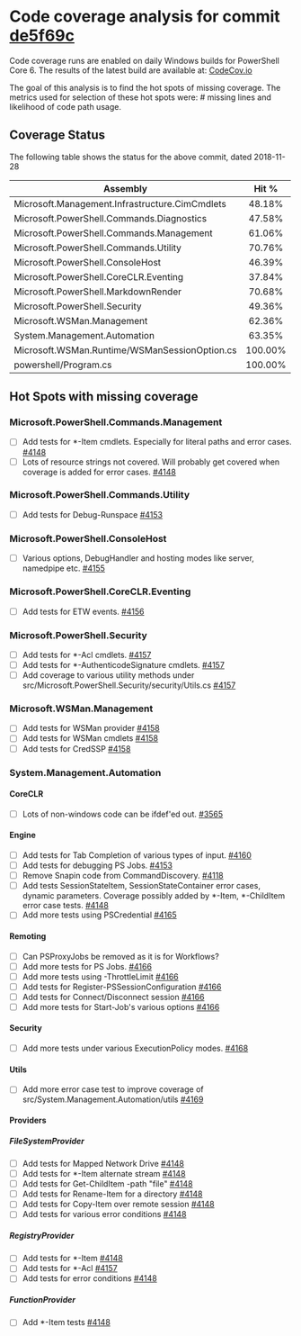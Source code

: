 # Code coverage analysis for commit [de5f69c](https://codecov.io/gh/PowerShell/PowerShell/tree/de5f69cf942a85839c907f11a29cf9c09f9de8b4/src)

Code coverage runs are enabled on daily Windows builds for PowerShell Core 6.
The results of the latest build are available at: [CodeCov.io](https://codecov.io/gh/PowerShell/PowerShell)

The goal of this analysis is to find the hot spots of missing coverage.
The metrics used for selection of these hot spots were: # missing lines and likelihood of code path usage.

## Coverage Status

The following table shows the status for the above commit, dated 2018-11-28

| Assembly | Hit % |
| -------- |:-----:|
| Microsoft.Management.Infrastructure.CimCmdlets | 48.18% |
| Microsoft.PowerShell.Commands.Diagnostics | 47.58% |
| Microsoft.PowerShell.Commands.Management | 61.06% |
| Microsoft.PowerShell.Commands.Utility | 70.76% |
| Microsoft.PowerShell.ConsoleHost | 46.39% |
| Microsoft.PowerShell.CoreCLR.Eventing | 37.84% |
| Microsoft.PowerShell.MarkdownRender | 70.68% |
| Microsoft.PowerShell.Security | 49.36% |
| Microsoft.WSMan.Management | 62.36% |
| System.Management.Automation | 63.35% |
| Microsoft.WSMan.Runtime/WSManSessionOption.cs | 100.00% |
| powershell/Program.cs | 100.00% |

## Hot Spots with missing coverage

### Microsoft.PowerShell.Commands.Management

- [ ] Add tests for *-Item cmdlets. Especially for literal paths and error cases. [#4148](https://github.com/PowerShell/PowerShell/issues/4148)
- [ ] Lots of resource strings not covered. Will probably get covered when coverage is added for error cases. [#4148](https://github.com/PowerShell/PowerShell/issues/4148)

### Microsoft.PowerShell.Commands.Utility

- [ ] Add tests for Debug-Runspace [#4153](https://github.com/PowerShell/PowerShell/issues/4153)

### Microsoft.PowerShell.ConsoleHost

- [ ] Various options, DebugHandler and hosting modes like server, namedpipe etc. [#4155](https://github.com/PowerShell/PowerShell/issues/4155)

### Microsoft.PowerShell.CoreCLR.Eventing

- [ ] Add tests for ETW events. [#4156](https://github.com/PowerShell/PowerShell/issues/4156)

### Microsoft.PowerShell.Security

- [ ] Add tests for *-Acl cmdlets. [#4157](https://github.com/PowerShell/PowerShell/issues/4157)
- [ ] Add tests for *-AuthenticodeSignature cmdlets. [#4157](https://github.com/PowerShell/PowerShell/issues/4157)
- [ ] Add coverage to various utility methods under src/Microsoft.PowerShell.Security/security/Utils.cs [#4157](https://github.com/PowerShell/PowerShell/issues/4157)

### Microsoft.WSMan.Management

- [ ] Add tests for WSMan provider [#4158](https://github.com/PowerShell/PowerShell/issues/4158)
- [ ] Add tests for WSMan cmdlets [#4158](https://github.com/PowerShell/PowerShell/issues/4158)
- [ ] Add tests for CredSSP [#4158](https://github.com/PowerShell/PowerShell/issues/4158)

### System.Management.Automation

#### CoreCLR

- [ ] Lots of non-windows code can be ifdef'ed out. [#3565](https://github.com/PowerShell/PowerShell/issues/3565)

#### Engine

- [ ] Add tests for Tab Completion of various types of input. [#4160](https://github.com/PowerShell/PowerShell/issues/4160)
- [ ] Add tests for debugging PS Jobs. [#4153](https://github.com/PowerShell/PowerShell/issues/4153)
- [ ] Remove Snapin code from CommandDiscovery. [#4118](https://github.com/PowerShell/PowerShell/issues/4118)
- [ ] Add tests SessionStateItem, SessionStateContainer error cases, dynamic parameters. Coverage possibly added by *-Item, *-ChildItem error case tests. [#4148](https://github.com/PowerShell/PowerShell/issues/4148)
- [ ] Add more tests using PSCredential [#4165](https://github.com/PowerShell/PowerShell/issues/4165)

#### Remoting

- [ ] Can PSProxyJobs be removed as it is for Workflows?
- [ ] Add more tests for PS Jobs. [#4166](https://github.com/PowerShell/PowerShell/issues/4166)
- [ ] Add more tests using -ThrottleLimit [#4166](https://github.com/PowerShell/PowerShell/issues/4166)
- [ ] Add tests for Register-PSSessionConfiguration [#4166](https://github.com/PowerShell/PowerShell/issues/4166)
- [ ] Add tests for Connect/Disconnect session [#4166](https://github.com/PowerShell/PowerShell/issues/4166)
- [ ] Add more tests for Start-Job's various options [#4166](https://github.com/PowerShell/PowerShell/issues/4166)

#### Security

- [ ] Add more tests under various ExecutionPolicy modes. [#4168](https://github.com/PowerShell/PowerShell/issues/4168)

#### Utils

- [ ] Add more error case test to improve coverage of src/System.Management.Automation/utils [#4169](https://github.com/PowerShell/PowerShell/issues/4169)

#### Providers

##### FileSystemProvider

- [ ] Add tests for Mapped Network Drive [#4148](https://github.com/PowerShell/PowerShell/issues/4148)
- [ ] Add tests for *-Item alternate stream [#4148](https://github.com/PowerShell/PowerShell/issues/4148)
- [ ] Add tests for Get-ChildItem -path "file" [#4148](https://github.com/PowerShell/PowerShell/issues/4148)
- [ ] Add tests for Rename-Item for a directory [#4148](https://github.com/PowerShell/PowerShell/issues/4148)
- [ ] Add tests for Copy-Item over remote session [#4148](https://github.com/PowerShell/PowerShell/issues/4148)
- [ ] Add tests for various error conditions [#4148](https://github.com/PowerShell/PowerShell/issues/4148)

##### RegistryProvider

- [ ] Add tests for *-Item [#4148](https://github.com/PowerShell/PowerShell/issues/4148)
- [ ] Add tests for *-Acl [#4157](https://github.com/PowerShell/PowerShell/issues/4157)
- [ ] Add tests for error conditions [#4148](https://github.com/PowerShell/PowerShell/issues/4148)

##### FunctionProvider

- [ ] Add *-Item tests [#4148](https://github.com/PowerShell/PowerShell/issues/4148)
